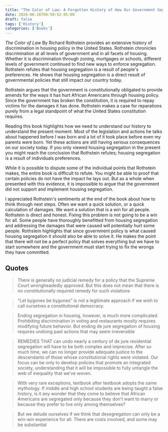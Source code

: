 ```yaml
---
title: "The Color of Law: A Forgotten History of How Our Government Segregated America"
date: 2020-06-26T09:50:52-05:00
draft: false
tags: ['History']
categories: ['Books']
---
```


*The Color of Law* By Richard Rothstein provides an extensive history of discrimination in housing policy in the United States. Rothstein chronicles discrimination at all levels of government and in all facets of housing. Whether it is discrimination through zoning, mortgages or schools, different levels of government continued to find new ways to enforce segregation. Rothstein refutes that housing segregation is a result of people's preferences. He shows that housing segregation is a direct result of governmental policies that still impact our country today.

Rothstein argues that the government is constitutionally obligated to provide amends for the ways it has  hurt African Americans through housing policy. Since the government has broken the constitution, it is required to repay victims for the damages it has done. Rothstein makes a case for reparations purely from a legal standpoint of what the United States constitution requires.

Reading this book highlights how we need to understand our history to understand the present moment. Most of the legislation and actions he talks about happened before I was born and a lot of it took place before even my parents were born. Yet these actions are still having serious consequences on our society today. If you only viewed housing segregation in the present you might reach the conclusion that Rothstein refutes; housing segregation is a result of individuals preferences.

While it is possible to dispute some of the individual points that Rothstein makes, the entire book is difficult to refute. You might be able to proof that certain policies do not have the impact he lays out. But as a whole when presented with this evidence, it is impossible to argue that the government did not support and implement housing segregation.

I appreciated Rothstein's sentiments at the end of the book about how to think through next steps. Often we want a quick solution, or a quick calculation of damages. We want a solution that is a win for all people. Rothstein is direct and honest. Fixing this problem is not going to be a win for all. Some people have thoroughly benefitted from housing segregation and addressing the damages that were caused will potentially hurt some people. Rothstein highlights that since government policy is what caused housing segregation it should also be able to solve it. He makes the point that there will not be a perfect policy that solves everything but we have to start somewhere and the government must start trying to fix the wrongs they have committed.


## Quotes

>  There is generally no judicial remedy for a policy that the Supreme Court wrongheadedly approved. But this does not mean that there is no constitutionally required remedy for such violations

<!-- -->

> “Let bygones be bygones” is not a legitimate approach if we wish to call ourselves a constitutional democracy.

<!-- -->

> Ending segregation in housing, however, is much more complicated. Prohibiting discrimination in voting and restaurants mostly requires modifying future behavior. But ending de jure segregation of housing requires undoing past actions that may seem irreversible

<!-- -->

> REMEDIES THAT can undo nearly a century of de jure residential segregation will have to be both complex and imprecise. After so much time, we can no longer provide adequate justice to the descendants of those whose constitutional rights were violated. Our focus can be only to develop policies that promote an integrated society, understanding that it will be impossible to fully untangle the web of inequality that we’ve woven.

<!-- -->

> With very rare exceptions, textbook after textbook adopts the same mythology. If middle and high school students are being taught a false history, is it any wonder that they come to believe that African Americans are segregated only because they don’t want to marry or because they prefer to live only among themselves?

<!-- -->

> But we delude ourselves if we think that desegregation can only be a win-win experience for all. There are costs involved, and some may be substantial
